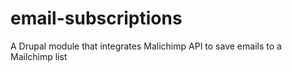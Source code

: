 # email-subscriptions
A Drupal module that integrates Malichimp API to save emails to a Mailchimp list
